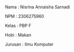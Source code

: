 Nama : Nisrina Annaisha Sarnadi

NPM : 2306275960

Kelas : PBP F

Hobi : Makan

Jurusan : Ilmu Komputer